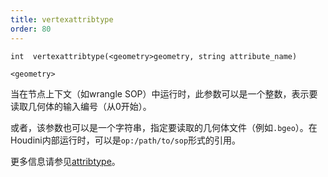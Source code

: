 ```yaml
---
title: vertexattribtype
order: 80
---
```

`int  vertexattribtype(<geometry>geometry, string attribute_name)`

`<geometry>`

当在节点上下文（如wrangle SOP）中运行时，此参数可以是一个整数，表示要读取几何体的输入编号（从0开始）。

或者，该参数也可以是一个字符串，指定要读取的几何体文件（例如`.bgeo`）。在Houdini内部运行时，可以是`op:/path/to/sop`形式的引用。

更多信息请参见[attribtype](attribtype.html "返回几何属性的类型")。